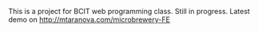 This is a project for BCIT web programming class.
Still in progress.
Latest demo on 
http://mtaranova.com/microbrewery-FE
